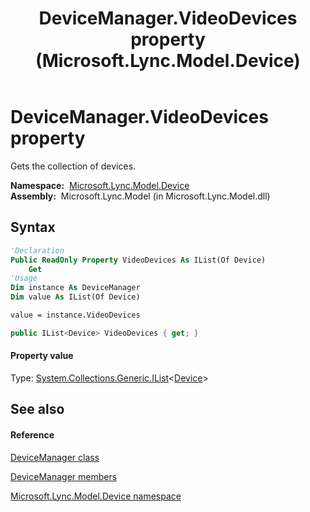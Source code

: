 ﻿---
title: DeviceManager.VideoDevices property  (Microsoft.Lync.Model.Device)
TOCTitle: 'VideoDevices property '
ms:assetid: P:Microsoft.Lync.Model.Device.DeviceManager.VideoDevices_DI_3_UC_OCS14MrefLyncWPF
ms:mtpsurl: https://msdn.microsoft.com/en-us/library/microsoft.lync.model.device.devicemanager.videodevices_di_3_uc_ocs14mreflyncwpf(v=office.15)
ms:contentKeyID: 48600639
ms.date: 07/28/2014
mtps_version: v=office.15
f1_keywords:
- Microsoft.Lync.Model.Device.DeviceManager.VideoDevices
dev_langs:
- CSharp
- JScript
- VB
- other
---

# DeviceManager.VideoDevices property

Gets the collection of devices.

**Namespace:**  [Microsoft.Lync.Model.Device](microsoft-lync-model-device-namespace_2.md)  
**Assembly:**  Microsoft.Lync.Model (in Microsoft.Lync.Model.dll)

## Syntax

``` vb
'Declaration
Public ReadOnly Property VideoDevices As IList(Of Device)
    Get
'Usage
Dim instance As DeviceManager
Dim value As IList(Of Device)

value = instance.VideoDevices
```

``` csharp
public IList<Device> VideoDevices { get; }
```

#### Property value

Type: [System.Collections.Generic.IList](http://msdn2.microsoft.com/en-us/library/5y536ey6)\<[Device](device-class-microsoft-lync-model-device_2.md)\>  

## See also

#### Reference

[DeviceManager class](devicemanager-class-microsoft-lync-model-device_2.md)

[DeviceManager members](devicemanager-members-microsoft-lync-model-device_2.md)

[Microsoft.Lync.Model.Device namespace](microsoft-lync-model-device-namespace_2.md)

